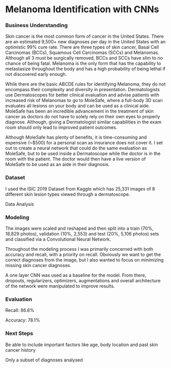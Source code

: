 # Melanoma Identification with CNNs

### Business Understanding
Skin cancer is the most common form of cancer in the United States. There are an estimated 9,500+ new diagnoses per day in the United States with an optimistic 99% cure rate. There are three types of skin cancer, Basal Cell Carcinomas (BCCs), Squamous Cell Carcinomas (SCCs) and Melanomas. Although all 3 must be surgically removed, BCCs and SCCs have slim to no chance of being fatal. Melanoma is the only form that has the capability to metastasize throughout the body and has a high probability of being lethal if not discovered early enough. 

While there are the basic ABCDE rules for identifying Melanoma, they do not encompass their complexity and diversity in presentation. Dermatologists use Dermatoscopes for better clinical evaluation and advise patients with increased risk of Melanomas to go to MoleSafe, where a full-body 3D scan evaluates all lesions on your body and can be used as a clinical aide. MoleSafe has been an incredible advancement in the treatment of skin cancer as doctors do not have to solely rely on their own eyes to properly diagnose. Although, giving a Dermatologist similar capabilities in the exam room should only lead to improved patient outcomes.

Although MoleSafe has plenty of benefits, it is time-consuming and expensive (~$500) for a personal scan as insurance does not cover it. I set out to create a neural network that could do the same evaluation as MoleSafe, but to be used inside a Dermatoscope while the doctor is in the room with the patient. The doctor would then have a live version of MoleSafe to be used as an aide in their diagnosis.

### Dataset
I used the ISIC 2019 Dataset from Kaggle which has 25,331 images of 8 different skin lesion types viewed through a dermatoscope. 

Data Analysis


### Modeling

The images were scaled and reshaped and then split into a train (70%, 18,829 photos), validation (10%, 2,553) and test (20%, 5,106 photos) sets and classified via a Convolutional Neural Network.

Throughout the modeling process I was primarily concerned with both accuracy and recall, with a priority on recall. Obviously we want to get the correct diagnoses from the image, but I also wanted to focus on minimizing missing skin cancer diagnoses.

A one layer CNN was used as a baseline for the model. From there, dropouts, regularizers, optimizers, augmentations and overall architecture of the network were manipulated to improve results.

### Evaluation

Recall: 86.8%

Accuracy: 78.1%

### Next Steps

Be able to include important factors like age, body location and past skin cancer history

Only a subset of diagnoses analysed

